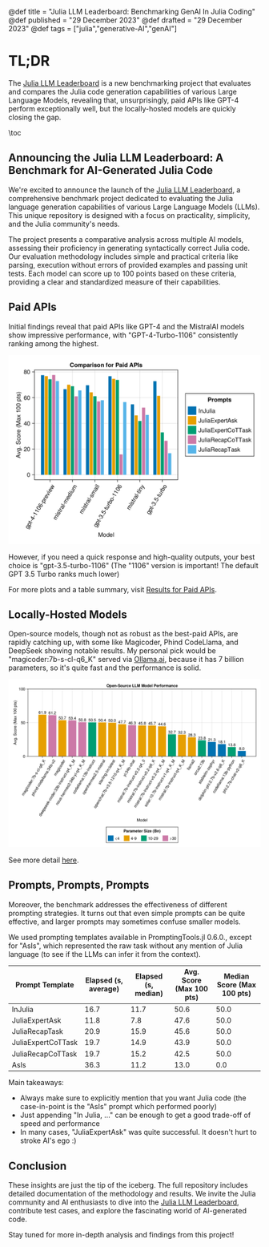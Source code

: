 @def title = "Julia LLM Leaderboard: Benchmarking GenAI In Julia Coding"
@def published = "29 December 2023"
@def drafted = "29 December 2023"
@def tags = ["julia","generative-AI","genAI"]

# TL;DR
The [Julia LLM Leaderboard](https://github.com/svilupp/Julia-LLM-Leaderboard) is a new benchmarking project that evaluates and compares the Julia code generation capabilities of various Large Language Models, revealing that, unsurprisingly, paid APIs like GPT-4 perform exceptionally well, but the locally-hosted models are quickly closing the gap.

\toc 

## Announcing the Julia LLM Leaderboard: A Benchmark for AI-Generated Julia Code

We're excited to announce the launch of the [Julia LLM Leaderboard](https://github.com/svilupp/Julia-LLM-Leaderboard), a comprehensive benchmark project dedicated to evaluating the Julia language generation capabilities of various Large Language Models (LLMs). This unique repository is designed with a focus on practicality, simplicity, and the Julia community's needs.

The project presents a comparative analysis across multiple AI models, assessing their proficiency in generating syntactically correct Julia code. Our evaluation methodology includes simple and practical criteria like parsing, execution without errors of provided examples and passing unit tests. Each model can score up to 100 points based on these criteria, providing a clear and standardized measure of their capabilities.

## Paid APIs
Initial findings reveal that paid APIs like GPT-4 and the MistralAI models show impressive performance, with "GPT-4-Turbo-1106" consistently ranking among the highest. 

![Performance of Paid APIs across different prompts](/assets/leaderboard_announcement/model-prompt-comparison-paid.png)

However, if you need a quick response and high-quality outputs, your best choice is "gpt-3.5-turbo-1106" (The "1106" version is important! The default GPT 3.5 Turbo ranks much lower)

For more plots and a table summary, visit [Results for Paid APIs](https://svilupp.github.io/Julia-LLM-Leaderboard/dev/examples/summarize_results_paid/).

## Locally-Hosted Models
Open-source models, though not as robust as the best-paid APIs, are rapidly catching up, with some like Magicoder, Phind CodeLlama, and DeepSeek showing notable results. My personal pick would be "magicoder:7b-s-cl-q6_K" served via [Ollama.ai](Ollama.ai), because it has 7 billion parameters, so it's quite fast and the performance is solid.

![Performance of Locally-Hosted Models](/assets/leaderboard_announcement/model-comparison-oss.png)

See more detail [here](https://siml.earth/Julia-LLM-Leaderboard/dev/examples/summarize_results_oss/).

## Prompts, Prompts, Prompts

Moreover, the benchmark addresses the effectiveness of different prompting strategies. It turns out that even simple prompts can be quite effective, and larger prompts may sometimes confuse smaller models.

We used prompting templates available in PromptingTools.jl 0.6.0., except for "AsIs", which represented the raw task without any mention of Julia language (to see if the LLMs can infer it from the context).

| Prompt Template    | Elapsed (s, average) | Elapsed (s, median) | Avg. Score (Max 100 pts) | Median Score (Max 100 pts) |
|--------------------|----------------------|---------------------|--------------------------|----------------------------|
|            InJulia |                 16.7 |                11.7 |                     50.6 |                       50.0 |
|     JuliaExpertAsk |                 11.8 |                 7.8 |                     47.6 |                       50.0 |
|     JuliaRecapTask |                 20.9 |                15.9 |                     45.6 |                       50.0 |
| JuliaExpertCoTTask |                 19.7 |                14.9 |                     43.9 |                       50.0 |
|  JuliaRecapCoTTask |                 19.7 |                15.2 |                     42.5 |                       50.0 |
|               AsIs |                 36.3 |                11.2 |                     13.0 |                        0.0 |

Main takeaways:
- Always make sure to explicitly mention that you want Julia code (the case-in-point is the "AsIs" prompt which performed poorly)
- Just appending "In Julia, ..." can be enough to get a good trade-off of speed and performance
- In many cases, "JuliaExpertAsk" was quite successful. It doesn't hurt to stroke AI's ego :)

## Conclusion

These insights are just the tip of the iceberg. The full repository includes detailed documentation of the methodology and results. We invite the Julia community and AI enthusiasts to dive into the [Julia LLM Leaderboard](https://github.com/svilupp/Julia-LLM-Leaderboard), contribute test cases, and explore the fascinating world of AI-generated code.

Stay tuned for more in-depth analysis and findings from this project!